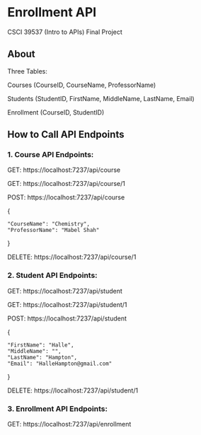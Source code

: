 # Enrollment API
CSCI 39537 (Intro to APIs) Final Project

## About
Three Tables:

Courses (CourseID, CourseName, ProfessorName)

Students (StudentID, FirstName, MiddleName, LastName, Email)

Enrollment (CourseID, StudentID)

## How to Call API Endpoints
### 1. Course API Endpoints:

GET: https://localhost:7237/api/course

GET: https://localhost:7237/api/course/1

POST: https://localhost:7237/api/course

{

    "CourseName": "Chemistry",
    "ProfessorName": "Mabel Shah"

}

DELETE: https://localhost:7237/api/course/1

### 2. Student API Endpoints:

GET: https://localhost:7237/api/student

GET: https://localhost:7237/api/student/1

POST: https://localhost:7237/api/student


{

    "FirstName": "Halle",
    "MiddleName": "",
    "LastName": "Hampton",
    "Email": "HalleHampton@gmail.com"

}


DELETE: https://localhost:7237/api/student/1

### 3. Enrollment API Endpoints:

GET: https://localhost:7237/api/enrollment
